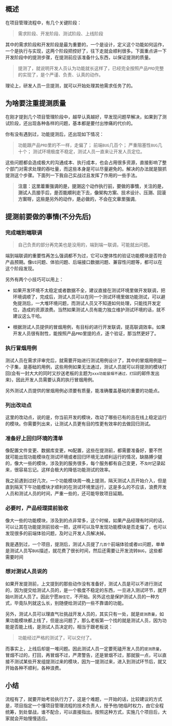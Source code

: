 ## 概述

在项目管理流程中，有几个关键阶段：

> 需求阶段、开发阶段、测试阶段、上线阶段

其中的需求阶段和开发阶段是最为重要的，一个是设计，定义这个功能如何运作，一个是执行与实现，这两个阶段把控好了，往下走就会顺利很多。下面重点讲一下开发阶段中的提测步骤，在提测前应该准备什么东西，以保证提测的质量。

> 提测了，就说明开发人员认为功能就长这样了，已经完全按照产品`PRD`完整的实现了，是个严谨、负责、认真的动作。

理论上，研发人员一旦提测，就可以开始处理其他需求任务了的。

## 为啥要注重提测质量

在刚才提到几个项目管理阶段中，越早认真越好，早发现问题早解决，如果到了测试阶段，还出现各种各样的问题，基本都是要付出惨痛的代价的。

你有没有遇到过，功能提测后，还出现如下情况：

> 功能跟产品`PRD`里的不一样，走偏了； 前端`BUG`几百个； 严重阻塞性`BUG`几十个； 测试环境极度不稳定，测试人员一直来让开发人员定位。

这些问题都会造成极大的沟通成本、执行成本，也会占用很多资源，直接影响了整个部门对需求处理的吞吐量，而这些本身是可以尽量避免的。解决的办法就是狠抓提测这个步骤。下面列一下我自己实战过且发挥了作用的一些手法。

> **注意：这里着重强调的是，提测这个动作执行前，要做的事情，关注的是，测试人员接手后，是否能顺利走下去，像架构方案、技术设计、压测、回滚方案呀，这些是另外的动作，是必做的，不会在文章里强调**。

## 提测前要做的事情(不分先后)

### 完成端到端联调

> 自己负责的部分再完美也是没用的，端到端一联调，可能就出问题。

端到端联调的重要性再怎么强调都不为过，它可以整体性的验证功能模块是否符合产品预期。像`UI`问题、体验问题、后端接口数据问题、兼容性问题等，都可以在这个阶段发现。

另外有两个小技巧可以用上：

- 如果开发环境不太稳定或者数据不全，建议直接在测试环境里做开发联调，把环境调顺了，完成后，测试人员可以在同一个测试环境里做功能测试，可以避免提测后，一大堆环境问题，而测试人员又不知道如何处理，只能找开发定位，造成的资源浪费。当然如果测试人员有能力独立维护测试环境的话，就不建议这么干哈。

- 根据测试人员提供的冒烟用例，有目标的进行开发联调，提高联调效率。如果开发人员很有耐性，能按照产品`PRD`里提的点，逐个验证，那当然更好了。

### 执行冒烟用例

测试人员在需求评审完后，就需要开始进行测试用例设计了，其中的冒烟用例是一个子集，是基础的用例，这些用例如果无法通过，测试人员就可以将提测的模块打回(会有一封大大的同时又抄送老板的主题为`xxx功能冒烟不通过，打回`的邮件发出来)，因此开发人员需要认真的执行冒烟用例。

另外测试人员提供的冒烟用例必须要有质量，能准确覆盖基础的重要的功能点。

### 列出改动点

这里的改动点，说的是，你当前开发的模块，改动了哪些已有的且在线上稳定运行的模块。你需要列出来，让测试人员更有目的性更有效率的去做回归测试。

### 准备好上回归环境的清单

像配置文件变更、数据库变更，`MQ`配置，这些在提测前，都需要准备好，要不然就可能出现功能模块在测试环境或者回归环境无法顺利运行的情况，缺胳膊少腿的，像大一些的模块，涉及到的服务很多，每个服务都有自己变更，不`及时`记录起来，很容易忘记。这样会极大的降低功能测试的效率。

我之前遇到过好几次，一个功能模块周一晚上提测，隔天测试人员开始介入，但是直到隔天下午功能模块才顺利的在测试环境里运行，这是多么的不应该，浪费开发人员和测试人员的时间，严重一些的，还可能导致项目延期。

### 必要时，产品经理提前验收

像大一些的功能模块，涉及到的点非常多，这个时候，如果产品经理有时间的话，可以让其在功能提测前验收一把，这样可以及早发现功能模块是否走偏了，也可以发现很多的前端体验问题，及时让开发人员解决掉。

我是遇到过，一个项目，提测后，测试人员提了`几百个`前端体验或者`UI`问题，单单是测试人员写`BUG`描述，就花费了很长时间，然后还需要让开发流转`BUG`，这些都需要时间

### 想对测试人员说的

如果开发提测前，上文提到的那些动作没有准备好，测试人员是可以不进行测试的，因为提交给测试人员的，是一个极度不稳定的东西，一旦进入测试环节，就开始`坑`测试人员了。因此宁愿`按住它`，不开始。另外这也是保护测试人员的一种方式，毕竟队列就这么长，别随便给测试扔一些不靠谱的功能。

另外，测试人员可以理直气壮挑战开发人员的，其实只有一处，就是`提测质量`，如果功能模块都上线了，但是出问题了，那么老板第一个找的就是测试人员，因为功能是否能上线，是测试人员决定的，相当于跟老板说：

> 功能经过严格的测试了，可以交付了。

而事实上，上线后却是一堆问题。因此测试人员一定要死磕开发人员的`提测质量`，冒烟不过的，打回，再冒烟不过，严肃警告，还是冒烟不过，那就狠一点，可以直接不测试某些开发组提测过来的模块，因为一提测过来，进入到测试环节后，就又开始各种不顺利，各种浪费。

## 小结

流程有了，就要开始考验执行力了，这是个难题，一开始的话，比较建议的方式是，项目指定一个懂项目管理流程的技术负责人，授予他/她临时权力，由它全程统筹，到处督战，谁不配合，可以直接指出。按照这种方式，实施几个项目后，大家就会开始慢慢适应。
